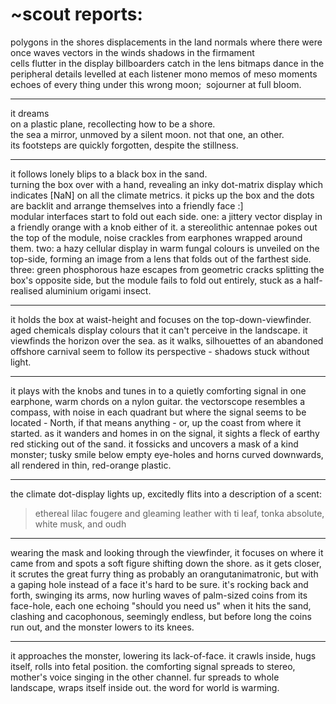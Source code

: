 # ~scout reports:

polygons in the shores
displacements in the land
normals where there were once waves
vectors in the winds
shadows in the firmament
\
cells flutter in the display
billboarders catch in the lens
bitmaps dance in the peripheral
details levelled at each listener
mono memos of meso moments
\
echoes of every thing
under this wrong moon; 
sojourner at full bloom.

***

it dreams 
\
on a plastic plane, recollecting how to be a shore. 
\
the sea a mirror, unmoved by a silent moon. not that one, an other.
\
its footsteps are quickly forgotten, despite the stillness.

***

it follows lonely blips to a black box in the sand.
\
turning the box over with a hand, revealing an inky dot-matrix display which indicates [NaN] on all the climate metrics. it picks up the box and the dots are backlit and arrange themselves into a friendly face :] 
\
modular interfaces start to fold out each side. 
one: a jittery vector display in a friendly orange with a knob either of it. a stereolithic antennae pokes out the top of the module, noise crackles from earphones wrapped around them. 
two: a hazy cellular display in warm fungal colours is unveiled on the top-side, forming an image from a lens that folds out of the farthest side. 
three: green phosphorous haze escapes from geometric cracks splitting the box's opposite side, but the module fails to fold out entirely, stuck as a half-realised aluminium origami insect.

***

it holds the box at waist-height and focuses on the top-down-viewfinder. aged chemicals display colours that it can't perceive in the landscape. it viewfinds the horizon over the sea. as it walks, silhouettes of an abandoned offshore carnival seem to follow its perspective - shadows stuck without light.

***

it plays with the knobs and tunes in to a quietly comforting signal in one earphone, warm chords on a nylon guitar. the vectorscope resembles a compass, with noise in each quadrant but where the signal seems to be located - North, if that means anything - or, up the coast from where it started. as it wanders and homes in on the signal, it sights a fleck of earthy red sticking out of the sand. it fossicks and uncovers a mask of a kind monster; tusky smile below empty eye-holes and horns curved downwards, all rendered in thin, red-orange plastic.

***

the climate dot-display lights up, excitedly flits into a description of a scent: 
> ethereal lilac fougere and gleaming leather with ti leaf, tonka absolute, white musk, and oudh

***

wearing the mask and looking through the viewfinder, it focuses on where it came from and spots a soft figure shifting down the shore. as it gets closer, it scrutes the great furry thing as probably an orangutanimatronic, but with a gaping hole instead of a face it's hard to be sure. it's rocking back and forth, swinging its arms, now hurling waves of palm-sized coins from its face-hole, each one echoing "should you need us" when it hits the sand, clashing and cacophonous, seemingly endless, but before long the coins run out, and the monster lowers to its knees.

***

it approaches the monster, lowering its lack-of-face. it crawls inside, hugs itself, rolls into fetal position. the comforting signal spreads to stereo, mother's voice singing in the other channel. fur spreads to whole landscape, wraps itself inside out.  the word for world is warming.